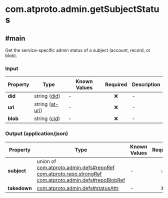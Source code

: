 # com.atproto.admin.getSubjectStatus

## #main

Get the service-specific admin status of a subject (account, record, or blob).

### Input

| Property | Type | Known Values | Required | Description |
| --- | --- | --- | :---: | --- |
| **did** | string ([did](https://atproto.com/specs/did)) | - | ❌ | - |
| **uri** | string ([at-uri](https://atproto.com/specs/at-uri-scheme)) | - | ❌ | - |
| **blob** | string ([cid](https://atproto.com/specs/repository#cid-formats)) | - | ❌ | - |

### Output (application/json)

| Property | Type | Known Values | Required | Description |
| --- | --- | --- | :---: | --- |
| **subject** | union of <br>[com.atproto.admin.defs#repoRef](../../../../lexiconscom/atproto/admin/defs.md#reporef)<br>[com.atproto.repo.strongRef](../../../../lexiconscom/atproto/repo/strongRef.md#com.atproto.repo.strongref)<br>[com.atproto.admin.defs#repoBlobRef](../../../../lexiconscom/atproto/admin/defs.md#repoblobref) | - | ✅ | - |
| **takedown** | [com.atproto.admin.defs#statusAttr](../../../../lexiconscom/atproto/admin/defs.md#statusattr) | - | ❌ | - |
